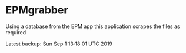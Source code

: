 # EPMgrabber
Using a database from the EPM app this application scrapes the files as required


Latest backup: Sun Sep 1 13:18:01 UTC 2019
